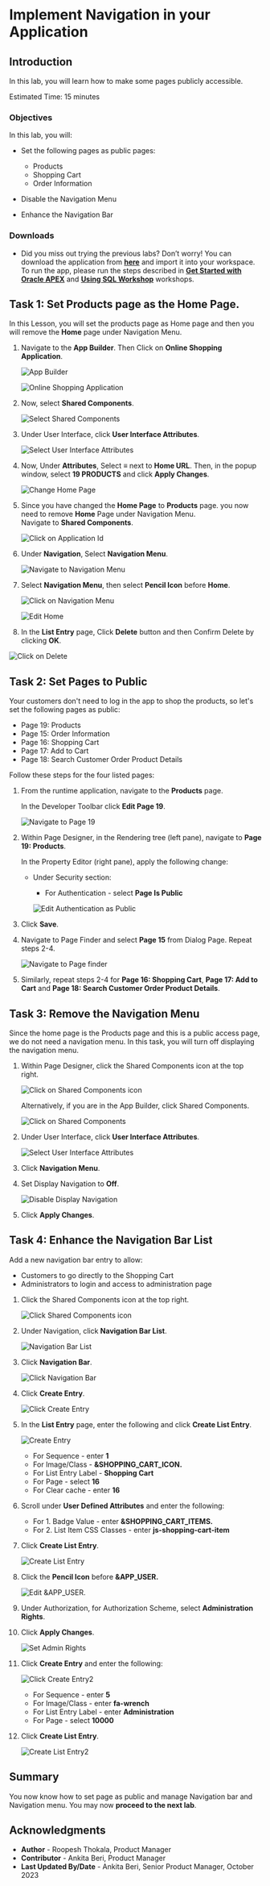 # Implement Navigation in your Application

## Introduction

In this lab, you will learn how to make some pages publicly accessible.

<!--
Watch the video below for a quick walk through of the lab.

[](youtube:lwQ3lvul9iE)
-->

Estimated Time: 15 minutes

### Objectives
In this lab, you will:
- Set the following pages as public pages:
    - Products
    - Shopping Cart
    - Order Information

- Disable the Navigation Menu

- Enhance the Navigation Bar

### Downloads

- Did you miss out trying the previous labs? Don’t worry! You can download the application from **[here](files/online-shopping-cart-8.sql)** and import it into your workspace. To run the app, please run the steps described in **[Get Started with Oracle APEX](https://apexapps.oracle.com/pls/apex/r/dbpm/livelabs/run-workshop?p210_wid=3509)** and **[Using SQL Workshop](https://apexapps.oracle.com/pls/apex/r/dbpm/livelabs/run-workshop?p210_wid=3524)** workshops.

## Task 1: Set Products page as the Home Page.

In this Lesson, you will set the products page as Home page and then you will remove the **Home** page under Navigation Menu.

1. Navigate to the **App Builder**. Then Click on **Online Shopping Application**.

    ![App Builder](images/navigate-to-osa11.png " ")

    ![Online Shopping Application](images/navigate-to-osa22.png " ")

2. Now, select **Shared Components**.

    ![Select Shared Components](images/navigate-t-sc1.png " ")

3. Under User Interface, click **User Interface Attributes**.

    ![Select User Interface Attributes](./images/select-uia.png " ")

4. Now, Under **Attributes**, Select **≡** next to **Home URL**. Then, in the popup window, select **19 PRODUCTS** and click **Apply Changes**.

    ![Change Home Page](./images/change-home-page.png " ")

5. Since you have changed the **Home Page** to **Products** page. you now need to remove **Home** Page under Navigation Menu.  
Navigate to **Shared Components**.

    ![Click on Application Id](./images/navigate-to-sc2.png " ")

6. Under **Navigation**, Select **Navigation Menu**.

    ![Navigate to Navigation Menu](./images/select-navigation-menu.png " ")

7. Select **Navigation Menu**, then select **Pencil Icon** before **Home**.

    ![Click on Navigation Menu](./images/select-navigation-menu1.png " ")

    ![Edit Home](./images/edit-home1.png " ")

8. In the **List Entry** page, Click **Delete** button and then Confirm Delete by clicking **OK**.

  ![Click on Delete](./images/delete-home-entry1.png " ")

## Task 2: Set Pages to Public
Your customers don't need to log in the app to shop the products, so let's set the following pages as public:
- Page 19: Products
- Page 15: Order Information
- Page 16: Shopping Cart
- Page 17: Add to Cart
- Page 18: Search Customer Order Product Details

Follow these steps for the four listed pages:

1. From the runtime application, navigate to the **Products** page.

    In the Developer Toolbar click **Edit Page 19**.

    ![Navigate to Page 19](./images/navigate-to-page191.png " ")

2. Within Page Designer, in the Rendering tree (left pane), navigate to  **Page 19: Products**.

    In the Property Editor (right pane), apply the following change:
    - Under Security section:
        - For Authentication - select **Page Is Public**  

      ![Edit Authentication as Public](./images/edit-page19.png " ")

3. Click **Save**.

4. Navigate to Page Finder and select **Page 15** from Dialog Page. Repeat steps 2-4.

    ![Navigate to Page finder](./images/navigate-to-page-finder.png " ")

5. Similarly, repeat steps 2-4 for **Page 16: Shopping Cart**, **Page 17: Add to Cart** and **Page 18: Search Customer Order Product Details**.

## Task 3: Remove the Navigation Menu
Since the home page is the Products page and this is a public access page, we do not need a navigation menu.
In this task, you will turn off displaying the navigation menu.

1. Within Page Designer, click the Shared Components icon at the top right.

    ![Click on Shared Components icon](./images/click-sc-icon.png " ")

   Alternatively, if you are in the App Builder, click Shared Components.

   ![Click on Shared Components](./images/navigate-t-sc1.png " ")

2. Under User Interface, click **User Interface Attributes**.

    ![Select User Interface Attributes](./images/select-uia1.png " ")

3. Click **Navigation Menu**.

4. Set Display Navigation to **Off**.

    ![Disable Display Navigation](./images/nav-menu-disp-off.png " ")

5. Click **Apply Changes**.

## Task 4: Enhance the Navigation Bar List

Add a new navigation bar entry to allow:
- Customers to go directly to the Shopping Cart
- Administrators to login and access to administration page

1. Click the Shared Components icon at the top right.

    ![Click Shared Components icon](./images/click-sc-icon1.png " ")
2. Under Navigation, click **Navigation Bar List**.

    ![Navigation Bar List](./images/navigation-bar01.png " ")

3. Click **Navigation Bar**.

    ![Click Navigation Bar](./images/navigation-bar1.png " ")

4. Click **Create Entry**.

    ![Click Create Entry](./images/create-entry1.png " ")

5. In the **List Entry** page, enter the following and click **Create List Entry**.

    ![Create Entry](./images/create-entry21.png " ")

    - For Sequence - enter **1**
    - For Image/Class - **&SHOPPING\_CART\_ICON.**
    - For List Entry Label - **Shopping Cart**
    - For Page - select **16**
    - For Clear cache - enter **16**

6. Scroll under **User Defined Attributes** and enter the following:

    - For 1. Badge Value - enter  **&SHOPPING\_CART\_ITEMS.**
    - For 2. List Item CSS Classes - enter **js-shopping-cart-item**

7. Click **Create List Entry**.

    ![Create List Entry](./images/create-entry31.png " ")

8. Click the **Pencil Icon** before **&APP_USER.**

    ![Edit &APP_USER.](./images/click-app-user.png " ")

9. Under Authorization, for Authorization Scheme, select **Administration Rights**.

10. Click **Apply Changes**.

    ![Set Admin Rights](./images/set-admin-rights.png " ")

11. Click **Create Entry**  and enter the following:

    ![Click Create Entry2](./images/create-entry11.png " ")

    - For Sequence - enter **5**
    - For Image/Class - enter **fa-wrench**
    - For List Entry Label - enter **Administration**
    - For Page - select **10000**

12. Click **Create List Entry**.

    ![Create List Entry2](./images/create-entry12.png " ")

<!--
You now know how to enhance and mantain both navigation menu and navigation bar. You may now **proceed to the next lab**.-->

## Summary

You now know how to set page as public and manage Navigation bar and Navigation menu. You may now **proceed to the next lab**.

## Acknowledgments

- **Author** - Roopesh Thokala, Product Manager
- **Contributor** - Ankita Beri, Product Manager
- **Last Updated By/Date** - Ankita Beri,  Senior Product Manager, October 2023
